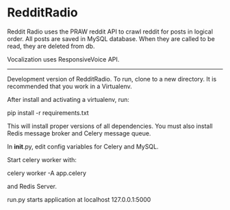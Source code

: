 # RedditRadio



Reddit Radio uses the PRAW reddit API to crawl reddit for posts in logical order. All posts are saved in MySQL database. When they are called to be read, they are deleted from db.

Vocalization uses ResponsiveVoice API.

____________________________________

Development version of RedditRadio. To run, clone to a new directory. It is recommended that you work in a Virtualenv.

After install and activating a virtualenv, run:

pip install -r requirements.txt

This will install proper versions of all dependencies. You must also install Redis message broker and Celery message queue. 

In __init__.py, edit config variables for Celery and MySQL.

Start celery worker with:

celery worker -A app.celery

and Redis Server.

run.py starts application at localhost 127.0.0.1:5000





